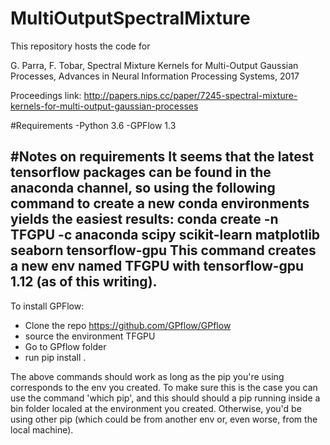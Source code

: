 # MultiOutputSpectralMixture
This repository hosts the code for

G. Parra, F. Tobar, Spectral Mixture Kernels for Multi-Output Gaussian Processes, Advances in Neural Information Processing Systems, 2017

Proceedings link: http://papers.nips.cc/paper/7245-spectral-mixture-kernels-for-multi-output-gaussian-processes

#Requirements
-Python 3.6
-GPFlow 1.3

#Notes on requirements
It seems that the latest tensorflow packages can be found in the anaconda channel, so using the
following command to create a new conda environments yields the easiest results:
	conda create -n TFGPU -c anaconda scipy scikit-learn matplotlib seaborn tensorflow-gpu 
This command creates a new env named TFGPU with tensorflow-gpu 1.12 (as of this writing).
--------------------------------------------------------------------------------------------------
To install GPFlow: 
- Clone the repo https://github.com/GPflow/GPflow
- source the environment TFGPU
- Go to GPflow folder
- run pip install .

The above commands should work as long as the pip you're using corresponds to the env you 
created. To make sure this is the case you can use the command 'which pip', and this should
should a pip running inside a bin folder localed at the environment you created. Otherwise, you'd
be using other pip (which could be from another env or, even worse, from the local machine).

